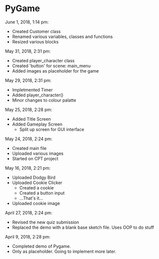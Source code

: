 # PyGame

June 1, 2018, 1:14 pm:
  - Created Customer class
  - Renamed various variables, classes and functions
  - Resized various blocks

May 31, 2018, 2:31 pm:
  - Created player_character class
  - Created 'button' for scene: main_menu
  - Added images as placeholder for the game
  
May 29, 2018, 2:31 pm:
  - Impletmented Timer
  - Added player_character()
  - Minor changes to colour palatte
  
May 25, 2018, 2:28 pm:
  - Added Title Screen
  - Added Gameplay Screen
    - Split up screen for GUI interface
    
May 24, 2018, 2:24 pm:
  - Created main file
  - Uploaded various images
  - Started on CPT project
  
May 16, 2018, 2:21 pm:
  - Uploaded Dodgy Bird
  - Uploaded Cookie Clicker
    - Created a cookie
    - Created a button input
    - ...That's it...
  - Uploaded cookie image

April 27, 2018, 2:24 pm:
  - Revised the new quiz submission
  - Replaced the demo with a blank base sketch file. Uses OOP to do stuff
  
April 9, 2018, 2:28 pm:
  - Completed demo of Pygame.
  - Only as placeholder. Going to implement more later.

